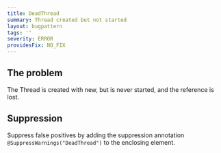 ```yaml
---
title: DeadThread
summary: Thread created but not started
layout: bugpattern
tags: ''
severity: ERROR
providesFix: NO_FIX
---
```


<!--
*** AUTO-GENERATED, DO NOT MODIFY ***
To make changes, edit the @BugPattern annotation or the explanation in docs/bugpattern.
-->

## The problem
The Thread is created with new, but is never started, and the reference is lost.

## Suppression
Suppress false positives by adding the suppression annotation `@SuppressWarnings("DeadThread")` to the enclosing element.

